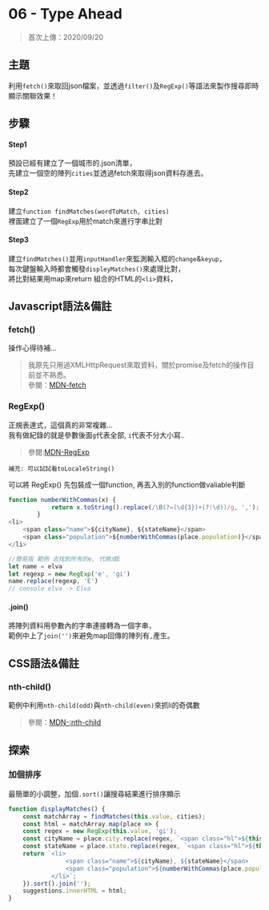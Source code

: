 # **06 - Type Ahead**
>首次上傳：2020/09/20

## **主題**
利用`fetch()`來取回json檔案，並透過`filter()`及`RegExp()`等語法來製作搜尋即時顯示關聯效果！ 

## **步驟**
#### Step1
預設已經有建立了一個城市的.json清單，  
先建立一個空的陣列`cities`並透過fetch來取得json資料存進去。

#### Step2
建立`function findMatches(wordToMatch, cities)`  
裡面建立了一個`RegExp`用於match來進行字串比對

#### Step3
建立`findMatches()`並用`inputHandler`來監測輸入框的`change`&`keyup`，  
每次鍵盤輸入時都會觸發`displeyMatches()`來處理比對，  
將比對結果用map來return 組合的HTML的`<li>`資料，  

## **Javascript語法&備註**
### **fetch()**
操作心得待補...
>我原先只用過XMLHttpRequest來取資料，關於promise及fetch的操作目前並不熟悉。  
>參閱：[MDN-fetch](https://developer.mozilla.org/en-US/docs/Web/API/Fetch_API)

### **RegExp()**
正規表達式，這個真的非常複雜...  
我有做紀錄的就是參數後面`g`代表全部, `i`代表不分大小寫..
>參閱:[MDN-RegExp](https://developer.mozilla.org/en-US/docs/Web/JavaScript/Reference/Global_Objects/RegExp)

`補充: 可以試試看toLocaleString()`


可以將 RegExp() 先包裝成一個function, 再丟入別的function做valiable判斷

```javascript
function numberWithCommas(x) {
            return x.toString().replace(/\B(?=(\d{3})+(?!\d))/g, ',');
        }
<li>
    <span class="name">${cityName}, ${stateName}</span>
    <span class="population">${numberWithCommas(place.population)}</span>
</li>

//簡易版 範例 去找到所有的e, 代換成E
let name = elva
let regexp = new RegExp('e', 'gi')
name.replace(regexp, 'E')
// console elva -> Elva
```

#### **.join()**
將陣列資料用參數內的字串連接轉為一個字串，  
範例中上了`join('')`來避免map回傳的陣列有`,`產生。

## **CSS語法&備註**
### **nth-child()**
範例中利用`nth-child(odd)`與`nth-child(even)`來抓li的奇偶數
>參閱：[MDN-:nth-child](https://developer.mozilla.org/en-US/docs/Web/CSS/:nth-child)

## **探索**
### 加個排序
最簡單的小調整，加個`.sort()`讓搜尋結果進行排序顯示
````javascript
function displayMatches() {
    const matchArray = findMatches(this.value, cities);
    const html = matchArray.map(place => {
    const regex = new RegExp(this.value, 'gi');
    const cityName = place.city.replace(regex, `<span class="hl">${this.value}</span>`);
    const stateName = place.state.replace(regex, `<span class="hl">${this.value}</span>`);
    return `<li>
                <span class="name">${cityName}, ${stateName}</span>
                <span class="population">${numberWithCommas(place.population)}</span>
            </li>`;
    }).sort().join('');
    suggestions.innerHTML = html;
}
````

